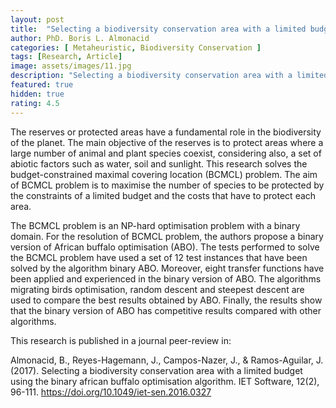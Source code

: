 ```yaml
---
layout: post
title:  "Selecting a biodiversity conservation area with a limited budget using the binary African buffalo optimisation algorithm"
author: PhD. Boris L. Almonacid
categories: [ Metaheuristic, Biodiversity Conservation ]
tags: [Research, Article]
image: assets/images/11.jpg
description: "Selecting a biodiversity conservation area with a limited budget using the binary African buffalo optimisation algorithm."
featured: true
hidden: true
rating: 4.5
---
```


The reserves or protected areas have a fundamental role in the biodiversity of the planet. The main objective of the reserves is to protect areas where a large number of animal and plant species coexist, considering also, a set of abiotic factors such as water, soil and sunlight. This research solves the budget-constrained maximal covering location (BCMCL) problem. The aim of BCMCL problem is to maximise the number of species to be protected by the constraints of a limited budget and the costs that have to protect each area.

The BCMCL problem is an NP-hard optimisation problem with a binary domain. For the resolution of BCMCL problem, the authors propose a binary version of African buffalo optimisation (ABO). The tests performed to solve the BCMCL problem have used a set of 12 test instances that have been solved by the algorithm binary ABO. Moreover, eight transfer functions have been applied and experienced in the binary version of ABO. The algorithms migrating birds optimisation, random descent and steepest descent are used to compare the best results obtained by ABO. Finally, the results show that the binary version of ABO has competitive results compared with other algorithms.

This research is published in a journal peer-review in:

Almonacid, B., Reyes-Hagemann, J., Campos-Nazer, J., & Ramos-Aguilar, J. (2017). Selecting a biodiversity conservation area with a limited budget using the binary african buffalo optimisation algorithm. IET Software, 12(2), 96-111. https://doi.org/10.1049/iet-sen.2016.0327